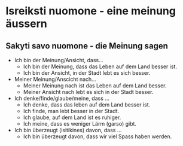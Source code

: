 # Isreiksti nuomone - eine meinung äussern

## Sakyti savo nuomone - die Meinung sagen

- Ich bin der Meinung/Ansicht, dass...
    -  Ich bin der Meinung, dass das Leben auf dem Land besser ist.
    -  Ich bin der Ansicht, in der Stadt lebt es sich besser.
- Meiner Meinung/Anscicht nach...
    - Meiner Meinung nach ist das Leben auf dem Land besser.
    - Meiner Ansicht nach lebt es sich in der Stadt besser.
- Ich denke/finde/glaube/meine, dass ...
    - Ich denke, dass das leben auf dem Land besser ist.
    - Ich finde, man lebt besser in der Stadt.
    - Ich glaube, auf dem Land ist es ruhiger.
    - Ich meine, dass es weniger Lärm (garso) gibt.
- Ich bin überzeugt (isitikines) davon, dass ...
    - Ich bin überzeugt davon, dass wir viel Spass haben werden.
